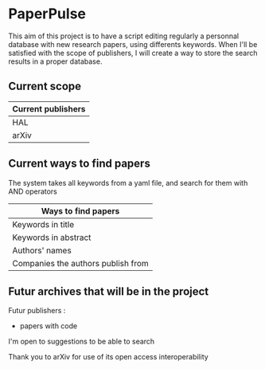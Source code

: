 # PaperPulse

This aim of this project is to have a script editing regularly a personnal database with new research papers, using differents keywords. When I'll be satisfied with the scope of publishers, I will create a way to store the search results in a proper database.

## Current scope 

| **Current publishers**  |  
|-------------------------|
| HAL                     |   
| arXiv                   |

## Current ways to find papers
The system takes all keywords from a yaml file, and search for them with AND operators

| **Ways to find papers**            |
|------------------------------------|
| Keywords in title                  |
| Keywords in abstract               |
| Authors' names                     |
| Companies the authors publish from |

## Futur archives that will be in the project

Futur publishers :
- papers with code

I'm open to suggestions to be able to search



Thank you to arXiv for use of its open access interoperability